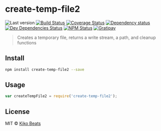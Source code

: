 # create-temp-file2

![Last version](https://img.shields.io/github/tag/Kikobeats/create-temp-file2.svg?style=flat-square)
[![Build Status](http://img.shields.io/travis/Kikobeats/create-temp-file2/master.svg?style=flat-square)](https://travis-ci.org/Kikobeats/create-temp-file2)
[![Coverage Status](http://img.shields.io/coveralls/Kikobeats/create-temp-file2/master.svg?style=flat-square)](https://coveralls.io/r/Kikobeats/create-temp-file2?branch=master)
[![Dependency status](http://img.shields.io/david/Kikobeats/create-temp-file2.svg?style=flat-square)](https://david-dm.org/Kikobeats/create-temp-file2)
[![Dev Dependencies Status](http://img.shields.io/david/dev/Kikobeats/create-temp-file2.svg?style=flat-square)](https://david-dm.org/Kikobeats/create-temp-file2#info=devDependencies)
[![NPM Status](http://img.shields.io/npm/dm/create-temp-file2.svg?style=flat-square)](https://www.npmjs.org/package/create-temp-file2)
[![Gratipay](https://img.shields.io/gratipay/Kikobeats.svg?style=flat-square)](https://gratipay.com/~Kikobeats/)

> Creates a temporary file, returns a write stream, a path, and cleanup functions

## Install

```bash
npm install create-temp-file2 --save
```

## Usage

```js
var createTempFile2 = require('create-temp-file2');
```

## License

MIT © [Kiko Beats](http://www.kikobeats.com)
